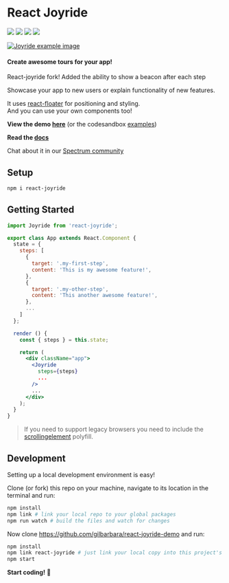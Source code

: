 # React Joyride

[![](https://badge.fury.io/js/react-joyride.svg)](https://www.npmjs.com/package/react-joyride) [![](https://travis-ci.org/gilbarbara/react-joyride.svg)](https://travis-ci.org/gilbarbara/react-joyride) [![](https://api.codeclimate.com/v1/badges/43ecb5536910133429bd/maintainability)](https://codeclimate.com/github/gilbarbara/react-joyride/maintainability) [![](https://api.codeclimate.com/v1/badges/43ecb5536910133429bd/test_coverage)](https://codeclimate.com/github/gilbarbara/react-joyride/test_coverage)

[![Joyride example image](http://gilbarbara.com/files/react-joyride.png)](https://react-joyride.com/)

#### Create awesome tours for your app!

React-joyride fork! Added the ability to show a beacon after each step

Showcase your app to new users or explain functionality of new features.

It uses [react-floater](https://github.com/gilbarbara/react-floater) for positioning and styling.  
And you can use your own components too!

**View the demo [here](https://react-joyride.com/)** (or the codesandbox [examples](https://codesandbox.io/s/github/gilbarbara/react-joyride-demo))

**Read the [docs](https://docs.react-joyride.com/)**

Chat about it in our [Spectrum community](https://spectrum.chat/react-joyride)

## Setup

```bash
npm i react-joyride
```

## Getting Started

```jsx
import Joyride from 'react-joyride';

export class App extends React.Component {
  state = {
    steps: [
      {
        target: '.my-first-step',
        content: 'This is my awesome feature!',
      },
      {
        target: '.my-other-step',
        content: 'This another awesome feature!',
      },
      ...
    ]
  };

  render () {
    const { steps } = this.state;

    return (
      <div className="app">
        <Joyride
          steps={steps}
          ...
        />
        ...
      </div>
    );
  }
}
```

> If you need to support legacy browsers you need to include the [scrollingelement](https://github.com/mathiasbynens/document.scrollingElement) polyfill.

## Development

Setting up a local development environment is easy!

Clone (or fork) this repo on your machine, navigate to its location in the terminal and run:

```bash
npm install
npm link # link your local repo to your global packages
npm run watch # build the files and watch for changes
```

Now clone https://github.com/gilbarbara/react-joyride-demo and run:

```bash
npm install
npm link react-joyride # just link your local copy into this project's node_modules
npm start
```

**Start coding!** 🎉
